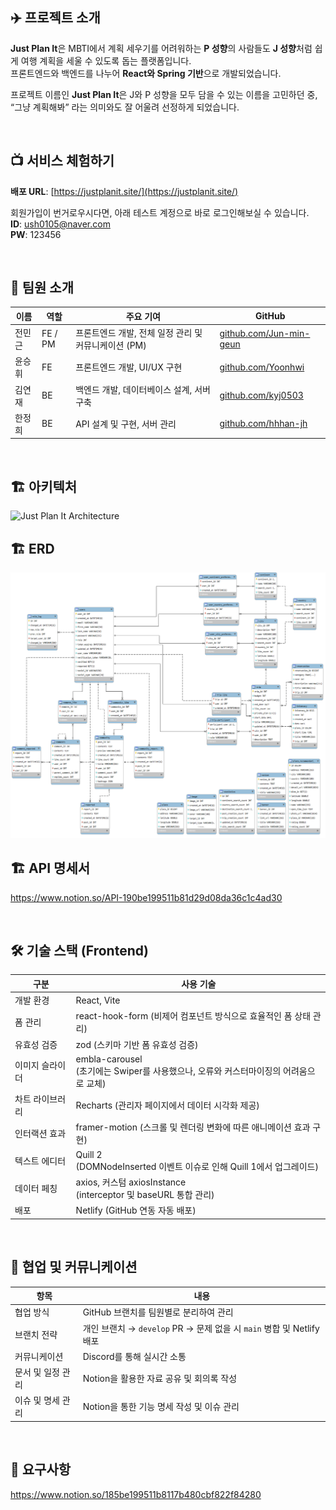 ## ✈️ 프로젝트 소개

**Just Plan It**은 MBTI에서 계획 세우기를 어려워하는 **P 성향**의 사람들도 **J 성향**처럼 쉽게 여행 계획을 세울 수 있도록 돕는 플랫폼입니다.  
프론트엔드와 백엔드를 나누어 **React와 Spring 기반**으로 개발되었습니다.

프로젝트 이름인 **Just Plan It**은 J와 P 성향을 모두 담을 수 있는 이름을 고민하던 중,  
“그냥 계획해봐” 라는 의미와도 잘 어울려 선정하게 되었습니다.

<br/>

## 📺 서비스 체험하기

**배포 URL**: [https://justplanit.site/](https://justplanit.site/)

회원가입이 번거로우시다면, 아래 테스트 계정으로 바로 로그인해보실 수 있습니다.  
**ID**: ush0105@naver.com  
**PW**: 123456

<br/>

## 👥 팀원 소개

| 이름   | 역할    | 주요 기여                                            | GitHub                                                     |
| ------ | ------- | ---------------------------------------------------- | ---------------------------------------------------------- |
| 전민근 | FE / PM | 프론트엔드 개발, 전체 일정 관리 및 커뮤니케이션 (PM) | [github.com/Jun-min-geun](https://github.com/Jun-min-geun) |
| 윤승휘 | FE      | 프론트엔드 개발, UI/UX 구현                          | [github.com/Yoonhwi](https://github.com/Yoonhwi)           |
| 김연재 | BE      | 백엔드 개발, 데이터베이스 설계, 서버 구축                         | [github.com/kyj0503](https://github.com/kyj0503)           |
| 한정희 | BE      | API 설계 및 구현, 서버 관리                          | [github.com/hhhan-jh](https://github.com/hhhan-jh)         |

<br/>

## 🏗️ 아키텍처

![Just Plan It Architecture](https://github.com/user-attachments/assets/7157abb5-f109-44e3-ae38-8d39fc01332a)

## 🏗️ ERD
![jandi_plan_erd](https://github.com/JandiGoorm/jandi_plan_backend/blob/master/jandi_plan_erd.png)

## 🏗️ API 명세서

https://www.notion.so/API-190be199511b81d29d08da36c1c4ad30

<br/>

## 🛠️ 기술 스택 (Frontend)

| 구분            | 사용 기술                                                                               |
| --------------- | --------------------------------------------------------------------------------------- |
| 개발 환경       | React, Vite                                                                             |
| 폼 관리         | react-hook-form (비제어 컴포넌트 방식으로 효율적인 폼 상태 관리)                        |
| 유효성 검증     | zod (스키마 기반 폼 유효성 검증)                                                        |
| 이미지 슬라이더 | embla-carousel<br>(초기에는 Swiper를 사용했으나, 오류와 커스터마이징의 어려움으로 교체) |
| 차트 라이브러리 | Recharts (관리자 페이지에서 데이터 시각화 제공)                                         |
| 인터랙션 효과   | framer-motion (스크롤 및 렌더링 변화에 따른 애니메이션 효과 구현)                       |
| 텍스트 에디터   | Quill 2<br>(DOMNodeInserted 이벤트 이슈로 인해 Quill 1에서 업그레이드)                  |
| 데이터 페칭     | axios, 커스텀 axiosInstance<br>(interceptor 및 baseURL 통합 관리)                       |
| 배포            | Netlify (GitHub 연동 자동 배포)                                                         |

<br/>

## 🤝 협업 및 커뮤니케이션

| 항목              | 내용                                                                  |
| ----------------- | --------------------------------------------------------------------- |
| 협업 방식         | GitHub 브랜치를 팀원별로 분리하여 관리                                |
| 브랜치 전략       | 개인 브랜치 → `develop` PR → 문제 없을 시 `main` 병합 및 Netlify 배포 |
| 커뮤니케이션      | Discord를 통해 실시간 소통                                            |
| 문서 및 일정 관리 | Notion을 활용한 자료 공유 및 회의록 작성                              |
| 이슈 및 명세 관리 | Notion을 통한 기능 명세 작성 및 이슈 관리                             |

<br/>

## 🤝 요구사항

https://www.notion.so/185be199511b8117b480cbf822f84280
